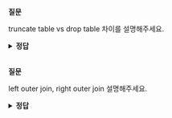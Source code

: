 **질문** 
<!-- 무조건 공백 -->
truncate table vs drop table 차이를 설명해주세요.
<!-- 무조건 공백 -->
<details>
<summary><b>정답</b></summary>
<!-- summary 아래 한칸 공백 두어야함 -->
<!-- 무조건 한칸 공백 아래에 두고 정답 입력 -->

truncate는 테이블은 살려두고 데이터만 전부 삭제
drop은 테이블과 데이터 모두 삭제
</details>

<br>

**질문** 
<!-- 무조건 공백 -->
left outer join, right outer join 설명해주세요.
<!-- 무조건 공백 -->
<details>
<summary><b>정답</b></summary>
<!-- summary 아래 한칸 공백 두어야함 -->
<!-- 무조건 한칸 공백 아래에 두고 정답 입력 -->

[기본 구문]
SELECT <열 목록>
    FROM <첫번째 테이블 (LEFT 테이블)>
        <LEFT | RIGHT | FULL> OUTER JOIN <두번째 테이블 (RIGHT 테이블)>
                          ON <조인될 조건> [WHERE 검색 조건]

LEFT OUTER JOIN은 왼쪽 테이블의 것은 조건에 부합하지 않더라도 모두 결합되어야 한다는 의미이고
RIGHT OUTER JOIN은 오른쪽 테이블의 것은 조건에 부합하지 않더라도 모두 결합되어야 한다는 의미이다.
</details>
